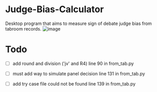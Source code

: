 # Judge-Bias-Calculator

Desktop program that aims to measure sign of debate judge bias from tabroom records.
![image](https://user-images.githubusercontent.com/87684029/166579334-5b757092-3214-448e-8f29-8cd776d98a42.png)

# Todo

-[ ] add round and division ('jv' and R4) line 90 in from_tab.py

-[ ] must add way to simulate panel decision line 131 in from_tab.py

-[ ] add try case file could not be found line 139 in from_tab.py

